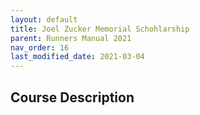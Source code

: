 ```yaml
---
layout: default
title: Joel Zucker Memorial Schohlarship
parent: Runners Manual 2021
nav_order: 16
last_modified_date: 2021-03-04
---
```


## Course Description
